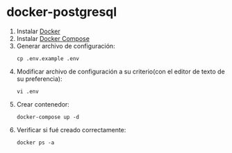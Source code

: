 # docker-postgresql

 1. Instalar [Docker](https://docs.docker.com/engine/install/ubuntu/)
 2. Instalar [Docker Compose](https://docs.docker.com/compose/install/) 
 3. Generar archivo de configuración:
    ```
    cp .env.example .env
    ```
 4. Modificar archivo de configuración a su criterio(con el editor de texto de su preferencia):
    ```
    vi .env
    ```
 5. Crear contenedor:
    ```
    docker-compose up -d
    ```
 6. Verificar si fué creado correctamente:
    ```
    docker ps -a
    ```
